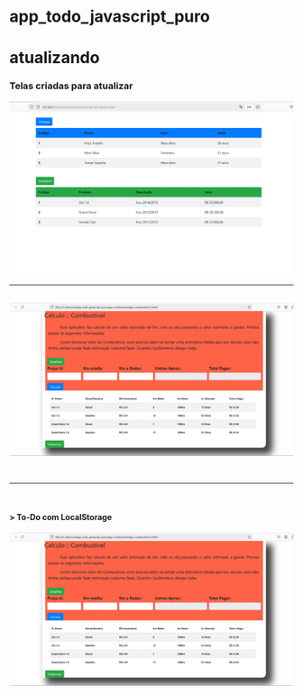 # app_todo_javascript_puro

# atualizando

### Telas criadas para atualizar
<img src="./screens/tabelas.png" alt="">
<br> <hr> <br>
<img src="./screens/beta-combustivel-2.png" alt="">

<br> <hr> <br>

#### > To-Do com LocalStorage 
<img src="./screens/beta-combustivel-2.png" alt="">
